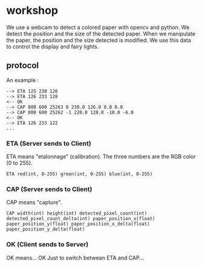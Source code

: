 workshop
========

We use a webcam to detect a colored paper with opencv and python.
We detect the position and the size of the detected paper.
When we manipulate the paper, the position and the size detected is modified.
We use this data to control the display and fairy lights.

protocol
--------

An example :

```
--> ETA 125 230 126
--> ETA 126 233 128
<-- OK
--> CAP 800 600 25263 0 230.0 126.0 0.0 0.0
--> CAP 800 600 25262 -1 220.0 120.0 -10.0 -6.0
<-- OK
--> ETA 126 233 122
...
```

### ETA (Server sends to Client)

ETA means "etalonnage" (calibration). The three numbers are the RGB color (0 to 255).

```
ETA red(int, 0-255) green(int, 0-255) blue(int, 0-255)
```

### CAP (Server sends to Client)

CAP means "capture".

```
CAP width(int) height(int) detected_pixel_count(int) detected_pixel_count_delta(int) paper_position_x(float) paper_position_y(float) paper_position_x_delta(float) paper_position_y_delta(float)
```

### OK (Client sends to Server)

OK means... OK
Just to switch betwean ETA and CAP...

